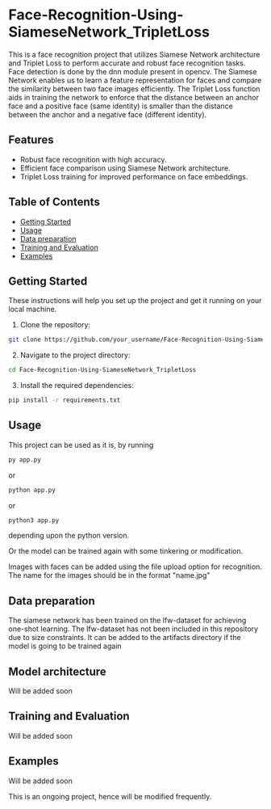 # Face-Recognition-Using-SiameseNetwork_TripletLoss

<!-- ![Project Image](project_image.png) Replace with your project image if applicable -->

This is a face recognition project that utilizes Siamese Network architecture and Triplet Loss to perform accurate and robust face recognition tasks. Face detection is done by the dnn module present in opencv. The Siamese Network enables us to learn a feature representation for faces and compare the similarity between two face images efficiently. The Triplet Loss function aids in training the network to enforce that the distance between an anchor face and a positive face (same identity) is smaller than the distance between the anchor and a negative face (different identity).

## Features

- Robust face recognition with high accuracy.
- Efficient face comparison using Siamese Network architecture.
- Triplet Loss training for improved performance on face embeddings.

## Table of Contents <!-- Update with your project-specific content -->

- [Getting Started](#getting-started)
- [Usage](#usage)
- [Data preparation](#data-preparation)
- [Training and Evaluation](#training-and-evaluation)
- [Examples](#examples)

## Getting Started

These instructions will help you set up the project and get it running on your local machine.


1. Clone the repository:

```bash
git clone https://github.com/your_username/Face-Recognition-Using-SiameseNetwork_TripletLoss.git
```

2. Navigate to the project directory:
```bash
cd Face-Recognition-Using-SiameseNetwork_TripletLoss
```

3. Install the required dependencies:
```bash
pip install -r requirements.txt
```

## Usage
This project can be used as it is, by running 
```bash
py app.py
```
or 
```bash
python app.py
```
or 
```bash
python3 app.py
```
depending upon the python version.

Or the model can be trained again with some tinkering or modification.

Images with faces can be added using the file upload option for recognition.
The name for the images should be in the format "name.jpg"

## Data preparation
The siamese network has been trained on the lfw-dataset for achieving one-shot learning. 
The lfw-dataset has not been included in this repository due to size constraints. It can be added to the artifacts directory if the model is going to be trained again

## Model architecture
Will be added soon

## Training and Evaluation
Will be added soon

## Examples
Will be added soon

This is an ongoing project, hence will be modified frequently.